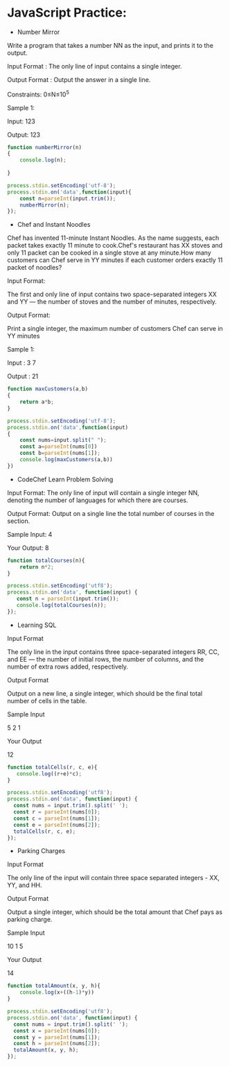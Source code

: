 # JavaScript Practice:

- Number Mirror

Write a program that takes a number NN as the input, and prints it to the output.

Input Format :
The only line of input contains a single integer.

Output Format :
Output the answer in a single line.

Constraints: 0≤N≤10<sup>5</sup>

Sample 1:

Input: 123

Output: 123
``` javascript
function numberMirror(n)
{
    console.log(n);
    
}

process.stdin.setEncoding('utf-8');
process.stdin.on('data',function(input){
    const n=parseInt(input.trim());
    numberMirror(n);
});
```

- Chef and Instant Noodles

Chef has invented 11-minute Instant Noodles. As the name suggests, each packet takes exactly 11 minute to cook.Chef's restaurant has XX stoves and only 11 packet can be cooked in a single stove at any minute.How many customers can Chef serve in YY minutes if each customer orders exactly 11 packet of noodles?

Input Format:

The first and only line of input contains two space-separated integers XX and YY — the number of stoves and the number of minutes, respectively.

Output Format:

Print a single integer, the maximum number of customers Chef can serve in YY minutes

Sample 1:

Input : 3 7

Output : 21

``` javascript
function maxCustomers(a,b)
{
    return a*b;
}

process.stdin.setEncoding('utf-8');
process.stdin.on('data',function(input)
{
    const nums=input.split(" ");
    const a=parseInt(nums[0])
    const b=parseInt(nums[1]);
    console.log(maxCustomers(a,b))  
})
```

- CodeChef Learn Problem Solving

Input Format: The only line of input will contain a single integer NN, denoting the number of languages for which there are courses.

Output Format: Output on a single line the total number of courses in the section.

Sample Input: 4

Your Output: 8
``` javascript
function totalCourses(n){
    return n*2;
}

process.stdin.setEncoding('utf8');
process.stdin.on('data', function(input) {
   const n = parseInt(input.trim()); 
   console.log(totalCourses(n));
});
```

- Learning SQL

Input Format

The only line in the input contains three space-separated integers RR, CC, and EE — the number of initial rows, the number of columns, and the number of extra rows added, respectively.

Output Format

Output on a new line, a single integer, which should be the final total number of cells in the table.

Sample Input

5 2 1

Your Output

12
``` javascript
function totalCells(r, c, e){
   console.log((r+e)*c);
}

process.stdin.setEncoding('utf8');
process.stdin.on('data', function(input) {
  const nums = input.trim().split(' ');
  const r = parseInt(nums[0]); 
  const c = parseInt(nums[1]); 
  const e = parseInt(nums[2]); 
  totalCells(r, c, e);
});
```

- Parking Charges

Input Format

The only line of the input will contain three space separated integers - XX, YY, and HH.

Output Format

Output a single integer, which should be the total amount that Chef pays as parking charge.

Sample Input

10 1 5

Your Output

14

``` javascript
function totalAmount(x, y, h){
    console.log(x+((h-1)*y))
}

process.stdin.setEncoding('utf8');
process.stdin.on('data', function(input) {
  const nums = input.trim().split(' ');
  const x = parseInt(nums[0]); 
  const y = parseInt(nums[1]); 
  const h = parseInt(nums[2]); 
  totalAmount(x, y, h);
});
```
